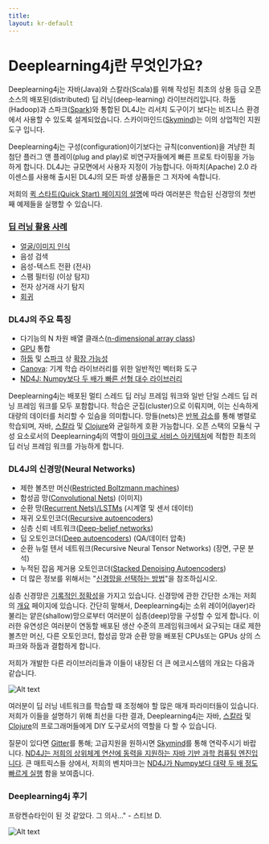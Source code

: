 ```yaml
---
title: 
layout: kr-default
---
```


# Deeplearning4j란 무엇인가요?

Deeplearning4j는 자바(Java)와 스칼라(Scala)를 위해 작성된 최초의 상용 등급 오픈 소스의 배포된(distributed) 딥 러닝(deep-learning) 라이브러리입니다. 하둡(Hadoop)과 스파크([Spark](../gpu_aws.html))와 통합된 DL4J는 리서치 도구이기 보다는 비즈니스 환경에서 사용할 수 있도록 설계되었습니다. 스카이마인드([Skymind](http://skymind.io))는 이의 상업적인 지원 도구 입니다.

Deeplearning4j는 구성(configuration)이기보다는 규칙(convention)을 겨냥한 최첨단 플러그 앤 플레이(plug and play)로 비연구자들에게 빠른 프로토 타이핑을 가능하게 합니다. DL4J는 규모면에서 사용자 지정이 가능합니다. 아파치(Apache) 2.0 라이센스를 사용해 출시된 DL4J의 모든 파생 상품들은 그 저자에 속합니다.

저희의 [퀵 스타트(Quick Start) 페이지의 설명](http://deeplearning4j.org/quickstart.html)에 따라 여러분은 학습된 신경망의 첫번째 예제들을 실행할 수 있습니다.

### [딥 러닝 활용 사례](http://deeplearning4j.org/use_cases.html)

* [얼굴/이미지 인식](../facial-reconstruction-tutorial.html)
* 음성 검색
* 음성-텍스트 전환 (전사)
* 스팸 필터링 (이상 탐지)
* 전자 상거래 사기 탐지
* [회귀](http://deeplearning4j.org/linear-regression.html)

### DL4J의 주요 특징

* 다기능의 N 차원 배열 클래스([n-dimensional array class](http://nd4j.org/))
* [GPU](http://nd4j.org/gpu_native_backends.html) 통합
* [하둡](https://github.com/deeplearning4j/deeplearning4j/tree/master/deeplearning4j-scaleout/hadoop-yarn) 및 [스파크](http://deeplearning4j.org/gpu_aws.html) 상 [확장 가능성](http://deeplearning4j.org/spark.html)
* [Canova](http://deeplearning4j.org/canova.html): 기계 학습 라이브러리를 위한 일반적인 벡터화 도구
* [ND4J: Numpy보다 두 배가 빠른 선형 대수 라이브러리](http://nd4j.org/benchmarking)

Deeplearning4j는 배포된 멀티 스레드 딥 러닝 프레임 워크와 일반 단일 스레드 딥 러닝 프레임 워크를 모두 포함합니다. 학습은 군집(cluster)으로 이뤄지며, 이는 신속하게 대량의 데이터를 처리할 수 있슴을 의미합니다. 망들(nets)은 [반복 감소](http://deeplearning4j.org/iterativereduce.html)를 통해 병렬로 학습되며, 자바, [스칼라](http://nd4j.org/scala.html) 및 [Clojure](https://github.com/wildermuthn/d4lj-iris-example-clj/blob/master/src/dl4j_clj_example/core.clj)와 균일하게 호환 가능합니다. 오픈 스택의 모듈식 구성 요소로서의 Deeplearning4j의 역할이 [마이크로 서비스 아키텍처](http://microservices.io/patterns/microservices.html)에 적합한 최초의 딥 러닝 프레임 워크를 가능하게 합니다.

### DL4J의 신경망(Neural Networks)

* 제한 볼츠만 머신([Restricted Boltzmann machines](../restrictedboltzmannmachine.html))
* 합성곱 망([Convolutional Nets](../convolutionalnets.html)) (이미지)
* 순환 망([Recurrent Nets)/LSTMs](../recurrentnetwork.html) (시계열 및 센서 데이터)
* 재귀 오토인코더([Recursive autoencoders](https://github.com/deeplearning4j/deeplearning4j/blob/master/deeplearning4j-core/src/main/java/org/deeplearning4j/nn/layers/feedforward/autoencoder/recursive/RecursiveAutoEncoder.java))
* 심층 신뢰 네트워크([Deep-belief networks](../deepbeliefnetwork.html))
* 딥 오토인코더([Deep autoencoders](http://deeplearning4j.org/deepautoencoder.html)) (QA/데이터 압축)
* 순환 뉴럴 텐서 네트워크(Recursive Neural Tensor Networks) (장면, 구문 분석)
* 누적된 잡음 제거용 오토인코더([Stacked Denoising Autoencoders](http://deeplearning4j.org/stackeddenoisingautoencoder.html))
* 더 많은 정보를 위해서는 "[신경망을 선택하는 방법](http://deeplearning4j.org/neuralnetworktable.html)"을 참조하십시오.

심층 신경망은 [기록적인 정확성](http://deeplearning4j.org/accuracy.html)을 가지고 있습니다. 신경망에 관한 간단한 소개는 저희의 [개요](http://deeplearning4j.org/neuralnet-overview.html) 페이지에 있습니다. 간단히 말해서, Deeplearning4j는 소위 레이어(layer)라 불리는 얕은(shallow)망으로부터 여러분이 심층(deep)망을 구성할 수 있게 합니다. 이러한 유연성은 여러분이 연동할 배포된 생산 수준의 프레임워크에서 요구되는 대로 제한 볼츠만 머신, 다른 오토인코더, 합성곱 망과 순환 망을 배포된 CPUs또는 GPUs 상의 스파크와 하둡과 결합하게 합니다.

저희가 개발한 다른 라이브러리들과 이들이 내장된 더 큰 에코시스템의 개요는 다음과 같습니다.

![Alt text](../img/schematic_overview.png)
 
여러분이 딥 러닝 네트워크를 학습할 때 조정해야 할 많은 매개 파라미터들이 있습니다. 저희가 이들을 설명하기 위해 최선을 다한 결과, Deeplearning4j는 자바, [스칼라](https://github.com/deeplearning4j/nd4s) 및 [Clojure](https://github.com/whilo/clj-nd4j)의 프로그래머들에게 DIY 도구로서의 역할을 다 할 수 있습니다.

질문이 있다면 [Gitter](https://gitter.im/deeplearning4j/deeplearning4j)를 통해; 고급지원을 원하시면 [Skymind](http://www.skymind.io/contact/)를 통해 연락주시기 바랍니다. [ND4J는 저희의 상위체계 연산에 동력을 지원하는 자바 기반 과학 컴퓨팅 엔진입니다](http://nd4j.org/). 큰 매트릭스들 상에서, 저희의 벤치마크는 [ND4J가 Numpy보다 대략 두 배 정도 빠르게 실행](http://nd4j.org/benchmarking) 함을 보여줍니다.

### Deeplearning4j 후기
프랑켄슈타인이 된 것 같았다. 그 의사..." - 스티브 D.

![Alt text](../img/logos_8.png)
